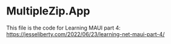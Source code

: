 # MultipleZip.App

This file is the code for Learning MAUI part 4: https://jesseliberty.com/2022/06/23/learning-net-maui-part-4/
